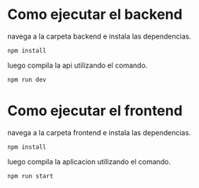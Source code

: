 # Como ejecutar el backend
navega a la carpeta backend e instala las dependencias.

```
npm install

```
luego compila la api utilizando el comando.

```
npm run dev

```

# Como ejecutar el frontend
navega a la carpeta frontend e instala las dependencias.

```
npm install

```

luego compila la aplicacion utilizando el comando.

```
npm run start

```

